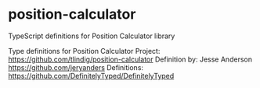 # position-calculator
TypeScript definitions for Position Calculator library

Type definitions for Position Calculator
Project: https://github.com/tlindig/position-calculator
Definition by: Jesse Anderson <https://github.com/jeryanders>
Definitions: https://github.com/DefinitelyTyped/DefinitelyTyped
